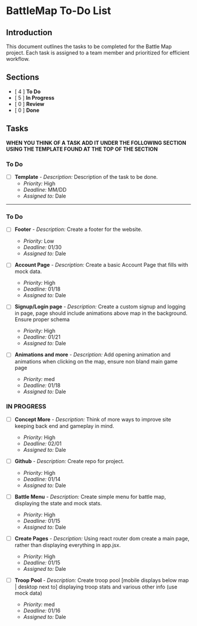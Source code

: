 # BattleMap To-Do List

## Introduction
This document outlines the tasks to be completed for the Battle Map project. Each task is assigned to a team member and prioritized for efficient workflow.

## Sections
- [ 4 ] **To Do**
- [ 5 ] **In Progress**
- [ 0 ] **Review**
- [ 0 ] **Done**

## Tasks

**WHEN YOU THINK OF A TASK ADD IT UNDER THE FOLLOWING SECTION USING THE TEMPLATE FOUND AT THE TOP OF THE SECTION**

### To Do
- [ ] **Template** - *Description:* Description of the task to be done.
  - *Priority:* High
  - *Deadline:* MM/DD
  - *Assigned to:* Dale

------------------------------------------------------------------------------------------------------------------------------------------------

### To Do

- [ ] **Footer** - *Description:* Create a footer for the website.
  - *Priority:* Low
  - *Deadline:* 01/30
  - *Assigned to:* Dale


- [ ] **Account Page** - *Description:* Create a basic Account Page that fills with mock data.
  - *Priority:* High
  - *Deadline:* 01/18
  - *Assigned to:* Dale

- [ ] **Signup/Login page** - *Description:* Create a custom signup and logging in page, page should include animations above map in the background. Ensure proper schema
  - *Priority:* High
  - *Deadline:* 01/21
  - *Assigned to:* Dale

- [ ] **Animations and more** - *Description:* Add opening animation and animations when clicking on the map, ensure non bland main game page
  - *Priority:* med
  - *Deadline:* 01/18
  - *Assigned to:* Dale


### IN PROGRESS

- [ ] **Concept More** - *Description:* Think of more ways to improve site keeping back end and gameplay in mind.
  - *Priority:* High
  - *Deadline:* 02/01
  - *Assigned to:* Dale

- [ ] **Github** - *Description:* Create repo for project.
  - *Priority:* High
  - *Deadline:* 01/14
  - *Assigned to:* Dale

- [ ] **Battle Menu** - *Description:* Create simple menu for battle map, displaying the state and mock stats.
  - *Priority:* High
  - *Deadline:* 01/15
  - *Assigned to:* Dale

- [ ] **Create Pages** - *Description:* Using react router dom create a main page, rather than displaying everything in app.jsx.
  - *Priority:* High
  - *Deadline:* 01/15
  - *Assigned to:* Dale

- [ ] **Troop Pool** - *Description:* Create troop pool [mobile displays below map | desktop next to] displaying troop stats and various other info (use mock data)
  - *Priority:* med
  - *Deadline:* 01/16
  - *Assigned to:* Dale












